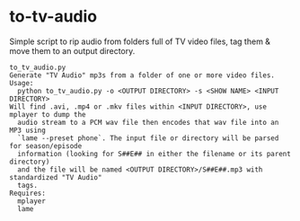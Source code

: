 # to-tv-audio
Simple script to rip audio from folders full of TV video files, tag them &amp; move them to an output directory.

    to_tv_audio.py
    Generate "TV Audio" mp3s from a folder of one or more video files.
    Usage:
      python to_tv_audio.py -o <OUTPUT DIRECTORY> -s <SHOW NAME> <INPUT DIRECTORY>
    Will find .avi, .mp4 or .mkv files within <INPUT DIRECTORY>, use mplayer to dump the
      audio stream to a PCM wav file then encodes that wav file into an MP3 using
      `lame --preset phone`. The input file or directory will be parsed for season/episode
      information (looking for S##E## in either the filename or its parent directory)
      and the file will be named <OUTPUT DIRECTORY>/S##E##.mp3 with standardized "TV Audio"
      tags.
    Requires:
      mplayer
      lame

